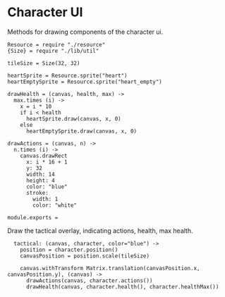 Character UI
============

Methods for drawing components of the character ui.

    Resource = require "./resource"
    {Size} = require "./lib/util"

    tileSize = Size(32, 32)

    heartSprite = Resource.sprite("heart")
    heartEmptySprite = Resource.sprite("heart_empty")

    drawHealth = (canvas, health, max) ->
      max.times (i) ->
        x = i * 10
        if i < health
          heartSprite.draw(canvas, x, 0)
        else
          heartEmptySprite.draw(canvas, x, 0)

    drawActions = (canvas, n) ->
      n.times (i) ->
        canvas.drawRect
          x: i * 16 + 1
          y: 32
          width: 14
          height: 4
          color: "blue"
          stroke:
            width: 1
            color: "white"

    module.exports =

Draw the tactical overlay, indicating actions, health, max health.

      tactical: (canvas, character, color="blue") ->
        position = character.position()
        canvasPosition = position.scale(tileSize)

        canvas.withTransform Matrix.translation(canvasPosition.x, canvasPosition.y), (canvas) ->
          drawActions(canvas, character.actions())
          drawHealth(canvas, character.health(), character.healthMax())
